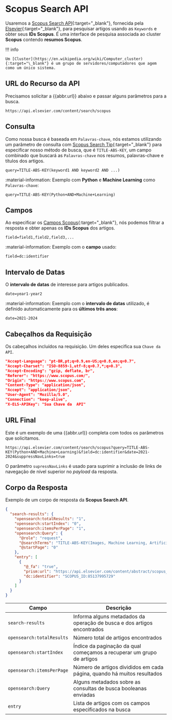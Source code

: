 # Scopus Search API

Usaremos a [Scopus Search API]({{links.scSearchApi}}){:target="\_blank"}, fornecida pela [Elsevier]({{links.elsevier}}){:target="\_blank"}, para pesquisar artigos usando as `Keywords` e obter seus **IDs Scopus**. É uma interface de pesquisa associada ao cluster **Scopus** contendo **resumos Scopus**.

!!! info

    Um [Cluster](https://en.wikipedia.org/wiki/Computer_cluster){:target="\_blank"} é um grupo de servidores/computadores que agem como um único sistema.

## URL do Recurso da API

Precisamos solicitar a {{abbr.url}} abaixo e passar alguns parâmetros para a busca.

```url
https://api.elsevier.com/content/search/scopus
```

## Consulta

Como nossa busca é baseada em `Palavras-chave`, nós estamos utilizando um parâmetro de consulta com [Scopus Search Tip](https://dev.elsevier.com/sc_search_tips.html){:target="\_blank"} para especificar nosso método de busca, que é `TITLE-ABS-KEY`, um campo combinado que buscará as `Palavras-chave` nos resumos, palavras-chave e títulos dos artigos.

```text
query=TITLE-ABS-KEY(keyword1 AND keyword2 AND ...)
```

:material-information: Exemplo com **Python** e **Machine Learning** como `Palavras-chave`:

```text
query=TITLE-ABS-KEY(Python+AND+Machine+Learning)
```

## Campos

Ao especificar os [Campos Scopus](https://dev.elsevier.com/sc_search_views.html){:target="\_blank"}, nós podemos filtrar a resposta e obter apenas os **IDs Scopus** dos artigos.

```text
field=field1,field2,field3,...
```

:material-information: Exemplo com o **campo** usado:

```text
field=dc:identifier
```

## Intervalo de Datas

O **intervalo de datas** de interesse para artigos publicados.

```text
date=year1-year2
```

:material-information: Exemplo com o **intervalo de datas** utilizado, é definido automaticamente para os **últimos três anos**:

```text
date=2021-2024
```

## Cabeçalhos da Requisição

Os cabeçalhos incluídos na requisição. Um deles especifica sua `Chave da API`.

```json
"Accept-Language": "pt-BR,pt;q=0.9,en-US;q=0.8,en;q=0.7",
"Accept-Charset": "ISO-8859-1,utf-8;q=0.7,*;q=0.3",
"Accept-Encoding": "gzip, deflate, br",
"Referer": "https://www.scopus.com/",
"Origin": "https://www.scopus.com",
"Content-Type": "application/json",
"Accept": "application/json",
"User-Agent": "Mozilla/5.0",
"Connection": "keep-alive",
"X-ELS-APIKey": "Sua Chave da  API"
```

## URL Final

Este é um exemplo de uma {{abbr.url}} completa com todos os parâmetros que solicitamos.

```url
https://api.elsevier.com/content/search/scopus?query=TITLE-ABS-KEY(Python+AND+Machine+Learning)&field=dc:identifier&date=2021-2024&suppressNavLinks=true
```

O parâmetro `supressNavLinks` é usado para suprimir a inclusão de links de navegação de nível superior no _payload_ da resposta.

## Corpo da Resposta

Exemplo de um corpo de resposta da **Scopus Search API**.

```json
{
  "search-results": {
    "opensearch:totalResults": "1",
    "opensearch:startIndex": "0",
    "opensearch:itemsPerPage": "1",
    "opensearch:Query": {
      "@role": "request",
      "@searchTerms": "TITLE-ABS-KEY(Images, Machine Learning, Artificial Intelligence, Computer Vision)",
      "@startPage": "0"
    },
    "entry": [
      {
        "@_fa": "true",
        "prism:url": "https://api.elsevier.com/content/abstract/scopus_id/85137995729",
        "dc:identifier": "SCOPUS_ID:85137995729"
      }
    ]
  }
}
```

| **Campo**                 | **Descrição**                                                           |
| ------------------------- | ----------------------------------------------------------------------- |
| `search-results`          | Informa alguns metadados da operação de busca e dos artigos encontrados |
| `opensearch:totalResults` | Número total de artigos encontrados                                     |
| `opensearch:startIndex`   | Índice da paginação da qual começamos a recuperar um grupo de artigos   |
| `opensearch:itemsPerPage` | Número de artigos divididos em cada página, quando há muitos resultados |
| `opensearch:Query`        | Alguns metadados sobre as consultas de busca booleanas enviadas         |
| `entry`                   | Lista de artigos com os campos especificados na busca                   |
